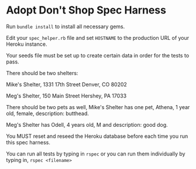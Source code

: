 # Adopt Don't Shop Spec Harness

Run `bundle install` to install all necessary gems.

Edit your `spec_helper.rb` file and set `HOSTNAME` to the production URL of your Heroku instance.

Your seeds file must be set up to create certain data in order for the tests to pass.

There should be two shelters:

Mike's Shelter, 1331 17th Street Denver, CO 80202

Meg's Shelter, 150 Main Street Hershey, PA 17033

There should be two pets as well, Mike's Shelter has one pet, Athena, 1 year old, female, description: butthead. 

Meg's Shelter has Odell, 4 years old, M and description: good dog.

You MUST reset and reseed the Heroku database before each time you run this spec harness.

You can run all tests by typing in `rspec` or you can run them individually by typing in, `rspec <filename>`